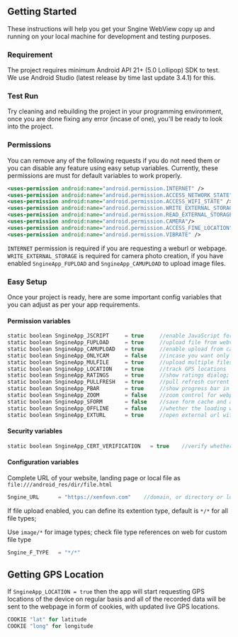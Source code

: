 
## Getting Started
These instructions will help you get your Sngine WebView copy up and running on your local machine for development and testing purposes.

### Requirement
The project requires minimum Android API 21+ (5.0 Lollipop) SDK to test. We use Android Studio (latest release by time last update 3.4.1) for this.

### Test Run
Try cleaning and rebuilding the project in your programming environment, once you are done fixing any error (incase of one), you'll be ready to look into the project.

### Permissions
You can remove any of the following requests if you do not need them or you can disable any feature using easy setup variables. Currently, these permissions are must for default variables to work properly.
```xml
<uses-permission android:name="android.permission.INTERNET" />
<uses-permission android:name="android.permission.ACCESS_NETWORK_STATE" />
<uses-permission android:name="android.permission.ACCESS_WIFI_STATE" />
<uses-permission android:name="android.permission.WRITE_EXTERNAL_STORAGE"/>
<uses-permission android:name="android.permission.READ_EXTERNAL_STORAGE" />
<uses-permission android:name="android.permission.CAMERA"/>
<uses-permission android:name="android.permission.ACCESS_FINE_LOCATION" />
<uses-permission android:name="android.permission.VIBRATE" />
```
`INTERNET` permission is required if you are requesting a weburl or webpage.
`WRITE_EXTERNAL_STORAGE` is required for camera photo creation, if you have enabled `SngineApp_FUPLOAD` and `SngineApp_CAMUPLOAD` to upload image files.

### Easy Setup
Once your project is ready, here are some important config variables that you can adjust as per your app requirements.

#### Permission variables
```kotlin
static boolean SngineApp_JSCRIPT     = true     //enable JavaScript for webview
static boolean SngineApp_FUPLOAD     = true     //upload file from webview
static boolean SngineApp_CAMUPLOAD   = true     //enable upload from camera for photos
static boolean SngineApp_ONLYCAM     = false    //incase you want only camera files to upload
static boolean SngineApp_MULFILE     = true     //upload multiple files in webview
static boolean SngineApp_LOCATION    = true     //track GPS locations
static boolean SngineApp_RATINGS     = true     //show ratings dialog; auto configured, edit method get_rating() for customizations
static boolean SngineApp_PULLFRESH   = true     //pull refresh current url
static boolean SngineApp_PBAR        = true     //show progress bar in app
static boolean SngineApp_ZOOM        = false    //zoom control for webpages view
static boolean SngineApp_SFORM       = false    //save form cache and auto-fill information
static boolean SngineApp_OFFLINE     = false    //whether the loading webpages are offline or online
static boolean SngineApp_EXTURL      = true     //open external url with default browser instead of app webview
```
#### Security variables
```kotlin
static boolean SngineApp_CERT_VERIFICATION   = true    //verify whether HTTPS port needs certificate verification
```
#### Configuration variables
Complete URL of your website, landing page or local file as `file:///android_res/dir/file.html`
```kotlin
Sngine_URL      = "https://xenfovn.com"    //domain, or directory or locating to any root file
```

If file upload enabled, you can define its extention type, default is `*/*` for all file types;

Use `image/*` for image types; check file type references on web for custom file type
```kotlin
Sngine_F_TYPE   = "*/*"
```

## Getting GPS Location
If `SngineApp_LOCATION = true` then the app will start requesting GPS locations of the device on regular basis and all of the recorded data will be sent to the webpage in form of cookies, with updated live GPS locations.
```kotlin
COOKIE "lat" for latitude
COOKIE "long" for longitude
```
